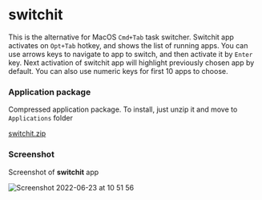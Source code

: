 # switchit
This is the alternative for MacOS `Cmd+Tab` task switcher. Switchit app activates on `Opt+Tab` hotkey, and shows the list of running apps.
You can use arrows keys to navigate to app to switch, and then activate it by `Enter` key. Next activation of switchit app will highlight previously chosen app by default.
You can also use numeric keys for first 10 apps to choose.

### Application package
Compressed application package. To install, just unzip it and move to `Applications` folder

[switchit.zip](https://github.com/hoshi22/switchit/files/8967592/switchit.zip)



### Screenshot
Screenshot of **switchit** app

![Screenshot 2022-06-23 at 10 51 56](https://user-images.githubusercontent.com/16254496/175272293-ee02bc84-b59a-4ed8-b8be-770885bee684.png)
